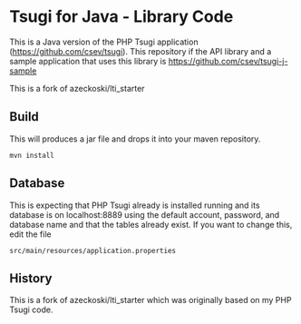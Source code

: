 Tsugi for Java - Library Code
=============================

This is a Java version of the PHP Tsugi application (https://github.com/csev/tsugi).  This repository if the API library and a sample application that uses this library is https://github.com/csev/tsugi-j-sample

This is a fork of azeckoski/lti\_starter 

Build
-----
This will produces a jar file and drops it into your maven repository. 

    mvn install

Database
--------

This is expecting that PHP Tsugi already is installed running and its database is on localhost:8889
using the default account, password, and database name and that the tables already exist.
If you want to change this, edit the file

    src/main/resources/application.properties

History
-------

This is a fork of azeckoski/lti\_starter which was originally based on my PHP Tsugi code.


